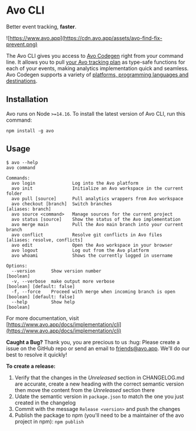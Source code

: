 # Avo CLI

Better event tracking, **faster**.

![https://www.avo.app](https://cdn.avo.app/assets/avo-find-fix-prevent.png)

The Avo CLI gives you access to [Avo Codegen](https://www.avo.app/docs/implementation/devs-101) right from your command line. It allows you to pull [your Avo tracking plan](http://avo.app/schemas/default) as type-safe functions for each of your events, making analytics implementation quick and seamless. Avo Codegen supports a variety of [platforms, programming languages and destinations](https://www.avo.app/docs/implementation/supported-programming-languages). 

## Installation

Avo runs on Node `>=14.16`. To install the latest version of Avo CLI, run this command:

```
npm install -g avo
```

## Usage

```
$ avo --help
avo command

Commands:
  avo login              Log into the Avo platform
  avo init               Initialize an Avo workspace in the current folder
  avo pull [source]      Pull analytics wrappers from Avo workspace
  avo checkout [branch]  Switch branches                               [aliases: branch]
  avo source <command>   Manage sources for the current project
  avo status [source]    Show the status of the Avo implementation
  avo merge main         Pull the Avo main branch into your current branch
  avo conflict           Resolve git conflicts in Avo files            [aliases: resolve, conflicts]
  avo edit               Open the Avo workspace in your browser
  avo logout             Log out from the Avo platform
  avo whoami             Shows the currently logged in username

Options:
  --version      Show version number                                   [boolean]
  -v, --verbose  make output more verbose                              [boolean] [default: false]
  -f, --force    Proceed with merge when incoming branch is open       [boolean] [default: false]
  --help         Show help                                             [boolean]
```

For more documentation, visit [https://www.avo.app/docs/implementation/cli](https://www.avo.app/docs/implementation/cli)


**Caught a Bug?** Thank you, you are precious to us :hug: Please create a issue on the GitHub repo or send an email to friends@avo.app. We'll do our best to resolve it quickly!

**To create a release:**
1. Verify that the changes in the _Unreleased_ section in CHANGELOG.md are accurate, create a new heading with the correct semantic version then move the content from the _Unreleased_ section there
2. Udate the semantic version in `package.json` to match the one you just created in the changelog
3. Commit with the message `Release <version>` and push the changes
4. Publish the package to npm (you'll need to be a maintainer of the avo project in npm): `npm publish`
